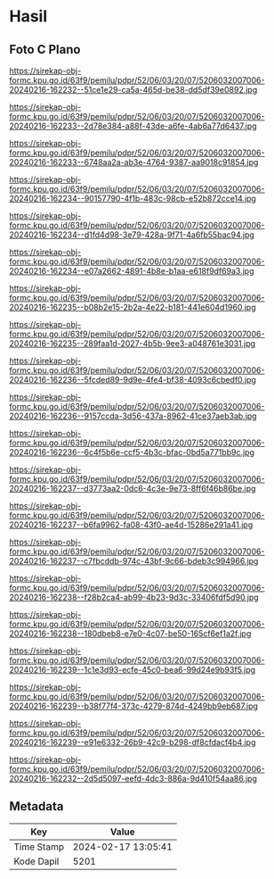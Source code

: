 # Hasil

## Foto C Plano

https://sirekap-obj-formc.kpu.go.id/63f9/pemilu/pdpr/52/06/03/20/07/5206032007006-20240216-162232--51ce1e29-ca5a-465d-be38-dd5df39e0892.jpg

https://sirekap-obj-formc.kpu.go.id/63f9/pemilu/pdpr/52/06/03/20/07/5206032007006-20240216-162233--2d78e384-a88f-43de-a6fe-4ab6a77d6437.jpg

https://sirekap-obj-formc.kpu.go.id/63f9/pemilu/pdpr/52/06/03/20/07/5206032007006-20240216-162233--6748aa2a-ab3e-4764-9387-aa9018c91854.jpg

https://sirekap-obj-formc.kpu.go.id/63f9/pemilu/pdpr/52/06/03/20/07/5206032007006-20240216-162234--90157790-4f1b-483c-98cb-e52b872cce14.jpg

https://sirekap-obj-formc.kpu.go.id/63f9/pemilu/pdpr/52/06/03/20/07/5206032007006-20240216-162234--d1fd4d98-3e79-428a-9f71-4a6fb55bac94.jpg

https://sirekap-obj-formc.kpu.go.id/63f9/pemilu/pdpr/52/06/03/20/07/5206032007006-20240216-162234--e07a2662-4891-4b8e-b1aa-e618f9df69a3.jpg

https://sirekap-obj-formc.kpu.go.id/63f9/pemilu/pdpr/52/06/03/20/07/5206032007006-20240216-162235--b08b2e15-2b2a-4e22-b181-441e604d1960.jpg

https://sirekap-obj-formc.kpu.go.id/63f9/pemilu/pdpr/52/06/03/20/07/5206032007006-20240216-162235--289faa1d-2027-4b5b-9ee3-a048761e3031.jpg

https://sirekap-obj-formc.kpu.go.id/63f9/pemilu/pdpr/52/06/03/20/07/5206032007006-20240216-162236--5fcded89-9d9e-4fe4-bf38-4093c6cbedf0.jpg

https://sirekap-obj-formc.kpu.go.id/63f9/pemilu/pdpr/52/06/03/20/07/5206032007006-20240216-162236--9157ccda-3d56-437a-8962-41ce37aeb3ab.jpg

https://sirekap-obj-formc.kpu.go.id/63f9/pemilu/pdpr/52/06/03/20/07/5206032007006-20240216-162236--6c4f5b6e-ccf5-4b3c-bfac-0bd5a771bb9c.jpg

https://sirekap-obj-formc.kpu.go.id/63f9/pemilu/pdpr/52/06/03/20/07/5206032007006-20240216-162237--d3773aa2-0dc6-4c3e-9e73-8ff6f46b86be.jpg

https://sirekap-obj-formc.kpu.go.id/63f9/pemilu/pdpr/52/06/03/20/07/5206032007006-20240216-162237--b6fa9962-fa08-43f0-ae4d-15286e291a41.jpg

https://sirekap-obj-formc.kpu.go.id/63f9/pemilu/pdpr/52/06/03/20/07/5206032007006-20240216-162237--c7fbcddb-974c-43bf-9c66-bdeb3c994966.jpg

https://sirekap-obj-formc.kpu.go.id/63f9/pemilu/pdpr/52/06/03/20/07/5206032007006-20240216-162238--f28b2ca4-ab99-4b23-9d3c-33406fdf5d90.jpg

https://sirekap-obj-formc.kpu.go.id/63f9/pemilu/pdpr/52/06/03/20/07/5206032007006-20240216-162238--180dbeb8-e7e0-4c07-be50-165cf6ef1a2f.jpg

https://sirekap-obj-formc.kpu.go.id/63f9/pemilu/pdpr/52/06/03/20/07/5206032007006-20240216-162239--1c1e3d93-ecfe-45c0-bea6-99d24e9b93f5.jpg

https://sirekap-obj-formc.kpu.go.id/63f9/pemilu/pdpr/52/06/03/20/07/5206032007006-20240216-162239--b38f77f4-373c-4279-874d-4249bb9eb687.jpg

https://sirekap-obj-formc.kpu.go.id/63f9/pemilu/pdpr/52/06/03/20/07/5206032007006-20240216-162239--e91e6332-26b9-42c9-b298-df8cfdacf4b4.jpg

https://sirekap-obj-formc.kpu.go.id/63f9/pemilu/pdpr/52/06/03/20/07/5206032007006-20240216-162232--2d5d5097-eefd-4dc3-886a-9d410f54aa86.jpg


## Metadata

| Key        | Value               |
| ---------- | ------------------- |
| Time Stamp | 2024-02-17 13:05:41 |
| Kode Dapil | 5201                |



